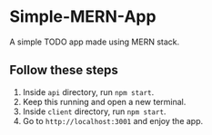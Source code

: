 # Simple-MERN-App

A simple TODO app made using MERN stack.

## Follow these steps

1. Inside `api` directory, run `npm start`.
2. Keep this running and open a new terminal.
3. Inside `client` directory, run `npm start`.
4. Go to `http://localhost:3001` and enjoy the app.
